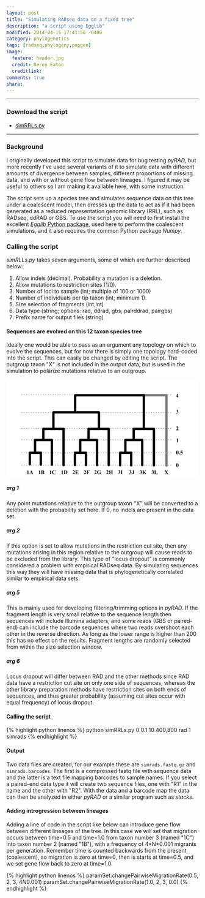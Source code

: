 ```yaml
---
layout: post
title: "Simulating RADseq data on a fixed tree"
description: "a script using Egglib"
modified: 2014-04-15 17:41:56 -0400
category: phylogenetics
tags: [radseq,phylogeny,popgen]
image:
  feature: header.jpg
  credit: Deren Eaton
  creditlink: 
comments: true
share:
---
```



---------------------  

### Download the script
+ [simRRLs.py](/downloads/simRRLs.py)

--------------------  

### Background
I originally developed this script to simulate data for bug testing _pyRAD_,
but more recently I've used several variants of it to simulate data 
with different amounts of divergence between samples, different proportions of 
missing data, and with or without gene flow between lineages. 
I figured it may be useful to others so I am making 
it available here, with some instruction.

The script sets up a species tree and simulates sequence data on this tree under a 
coalescent model, then dresses up the data to act as if it had been generated as a
reduced representation genomic library (RRL), such as RADseq, ddRAD or GBS. 
To use the script you will need to first install the excellent [_Egglib_ 
Python package](http://egglib.sourceforge.net/), 
used here to perform the coalescent simulations, and it also requires
the common Python package _Numpy_.

### Calling the script
_simRLLs.py_ takes seven arguments, some of which are further described below:

1.  Allow indels (decimal). Probability a mutation is a deletion.
2.  Allow mutations to restriction sites (1/0).
3.  Number of loci to sample (int; multiple of 100 or 1000)
4.  Number of individuals per tip taxon (int; minimum 1).
5.  Size selection of fragments (int,int)
6.  Data type (string; options: rad, ddrad, gbs, pairddrad, pairgbs)
7.  Prefix name for output files (string)

#### Sequences are evolved on this 12 taxon species tree
Ideally one would be able to pass as an argument any topology on which to evolve the sequences,
but for now there is simply one topology hard-coded into the script. 
This can easily be changed by editing the script. The outgroup taxon "X" 
is not included in the output data, but is used in the simulation 
to polarize mutations relative to an outgroup. 

![simtreeimage](/images/setupsims.png)

##### arg 1  
Any point mutations relative to the outgroup taxon "X" will be converted to a deletion
with the probability set here. If 0, no indels are present in the data set. 

##### arg 2  
If this option is set to allow mutations in the restriction cut site,
then any mutations arising in this region relative to the outgroup will 
cause reads to be excluded from the library. This type of "locus dropout" is commonly 
considered a problem with empirical RADseq data. By simulating sequences this way they 
will have missing data that is phylogenetically correlated similar to empirical data sets. 

##### arg 5 
This is mainly used for developing filtering/trimming options in _pyRAD_. If the fragment
length is very small relative to the sequence length then sequences will include 
Illumina adapters, and some reads (GBS or paired-end) can include the barcode sequences
where two reads overshoot each other in the reverse direction. As long as the lower range
is higher than 200 this has no effect on the results. Fragment lengths are randomly selected
from within the size selection window. 

##### arg 6
Locus dropout will differ between RAD and the other methods since RAD data have 
a restriction cut site on only one side of sequences, whereas the other library
preparation methods have restriction sites on both ends of sequences, and thus greater
probability (assuming cut sites occur with equal frequency) of locus dropout. 

#### Calling the script
{% highlight python linenos %}
python simRRLs.py 0 0.1 10 400,800 rad 1 simrads
{% endhighlight %}

#### Output
Two data files are created, for our example these are `simrads.fastq.gz` and `simrads.barcodes`.
The first is a compressed fastq file with sequence data and the latter is a text file mapping 
barcodes to sample names. If you select a paired-end data type it will create two sequence 
files, one with "R1" in the name and the other with "R2". With the data and a barcode map
the data can then be analyzed in either _pyRAD_ or a similar program such as _stacks_. 


#### Adding introgression between lineages
Adding a line of code in the script like below can introduce gene flow
between different lineages of the tree. In this case we will
set that migration occurs between time=0.5 and time=1.0
from taxon number 3 (named "1C") into taxon number 2 (named "1B"), 
with a frequency of 4\*N\*0.001 migrants per generation. 
Remember time is counted backwards from the present (coalescent),
so migration is zero at time=0, then is starts at time=0.5,
and we set gene flow back to zero at time=1.0. 

{% highlight python linenos %}
paramSet.changePairwiseMigrationRate(0.5, 2, 3, 4*N*0.001)
paramSet.changePairwiseMigrationRate(1.0, 2, 3, 0.0)
{% endhighlight %}

